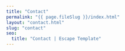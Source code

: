 ```yaml
---
title: "Contact"
permalink: "{{ page.fileSlug }}/index.html"
layout: "contact.html"
slug: "contact"
seo:
  title: "Contact | Escape Template"
---
```

